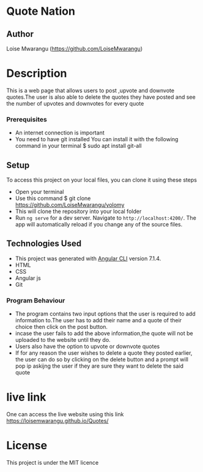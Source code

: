 
# Quote Nation

## Author
Loise Mwarangu (https://github.com/LoiseMwarangu)
# Description
This is a web page that allows users to post ,upvote and downvote quotes.The user is also able to delete the quotes they have posted and see the number of upvotes and downvotes for every quote
### Prerequisites
* An internet connection is important
* You need to have git installed You can install it with the following command in your terminal $ sudo apt install git-all
## Setup
To access this project on your local files, you can clone it using these steps
* Open your terminal
* Use this command $ git clone https://github.com/LoiseMwarangu/yolomy
* This will clone the repository into your local folder
* Run `ng serve` for a dev server. Navigate to `http://localhost:4200/`. The app will automatically reload if you change any of the source files.
## Technologies Used
* This project was generated with [Angular CLI](https://github.com/angular/angular-cli) version 7.1.4.
* HTML
* CSS
* Angular js
* Git
### Program Behaviour
* The program contains two input options that the user is required to add information to.The user has to add their name and a quote of their choice then click on the post button.
* incase the user fails to add the above information,the quote will not be uploaded to the website until they do.
* Users also have the option to upvote or downvote quotes
* If for any reason the user wishes to delete a quote they posted earlier, the user can do so by clicking on the delete button and a prompt will pop ip askijng the user if they are sure they want to delete the said quote
# live link
One can access the live website using this link  https://loisemwarangu.github.io/Quotes/

# License
This project is under the MIT licence
